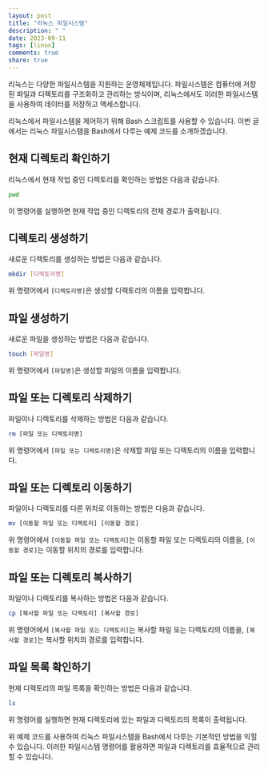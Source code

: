 ```yaml
---
layout: post
title: "리눅스 파일시스템"
description: " "
date: 2023-09-11
tags: [linux]
comments: true
share: true
---
```


리눅스는 다양한 파일시스템을 지원하는 운영체제입니다. 파일시스템은 컴퓨터에 저장된 파일과 디렉토리를 구조화하고 관리하는 방식이며, 리눅스에서도 이러한 파일시스템을 사용하여 데이터를 저장하고 액세스합니다. 

리눅스에서 파일시스템을 제어하기 위해 Bash 스크립트를 사용할 수 있습니다. 이번 글에서는 리눅스 파일시스템을 Bash에서 다루는 예제 코드를 소개하겠습니다.

## 현재 디렉토리 확인하기

리눅스에서 현재 작업 중인 디렉토리를 확인하는 방법은 다음과 같습니다.

```bash
pwd
```

이 명령어를 실행하면 현재 작업 중인 디렉토리의 전체 경로가 출력됩니다.

## 디렉토리 생성하기

새로운 디렉토리를 생성하는 방법은 다음과 같습니다.

```bash
mkdir [디렉토리명]
```

위 명령어에서 `[디렉토리명]`은 생성할 디렉토리의 이름을 입력합니다.

## 파일 생성하기

새로운 파일을 생성하는 방법은 다음과 같습니다.

```bash
touch [파일명]
```

위 명령어에서 `[파일명]`은 생성할 파일의 이름을 입력합니다.

## 파일 또는 디렉토리 삭제하기

파일이나 디렉토리를 삭제하는 방법은 다음과 같습니다.

```bash
rm [파일 또는 디렉토리명]
```

위 명령어에서 `[파일 또는 디렉토리명]`은 삭제할 파일 또는 디렉토리의 이름을 입력합니다.

## 파일 또는 디렉토리 이동하기

파일이나 디렉토리를 다른 위치로 이동하는 방법은 다음과 같습니다.

```bash
mv [이동할 파일 또는 디렉토리] [이동할 경로]
```

위 명령어에서 `[이동할 파일 또는 디렉토리]`는 이동할 파일 또는 디렉토리의 이름을, `[이동할 경로]`는 이동할 위치의 경로를 입력합니다.

## 파일 또는 디렉토리 복사하기

파일이나 디렉토리를 복사하는 방법은 다음과 같습니다.

```bash
cp [복사할 파일 또는 디렉토리] [복사할 경로]
```

위 명령어에서 `[복사할 파일 또는 디렉토리]`는 복사할 파일 또는 디렉토리의 이름을, `[복사할 경로]`는 복사할 위치의 경로를 입력합니다.

## 파일 목록 확인하기

현재 디렉토리의 파일 목록을 확인하는 방법은 다음과 같습니다.

```bash
ls
```

위 명령어를 실행하면 현재 디렉토리에 있는 파일과 디렉토리의 목록이 출력됩니다.

위 예제 코드를 사용하여 리눅스 파일시스템을 Bash에서 다루는 기본적인 방법을 익힐 수 있습니다. 이러한 파일시스템 명령어를 활용하면 파일과 디렉토리를 효율적으로 관리할 수 있습니다.